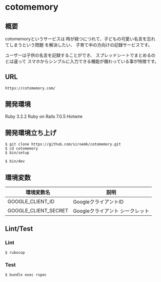 # cotomemory

## 概要
cotomemoryというサービスは
時が経つにつれて、子どもの可愛い名言を忘れてしまうという問題 を解決したい、
子育て中の方向けの記録サービスです。

ユーザーは子供の名言を記録することができ、
スプレッドシートでまとめるのとは違って
スマホからシンプルに入力できる機能が備わっている事が特徴です。

## URL
```
https://cotomemory.com/
```

## 開発環境
Ruby 3.2.2
Ruby on Rails 7.0.5
Hotwire

## 開発環境立ち上げ
```
$ git clone https://github.com/siroemk/cotomemory.git
$ cd cotomemory
$ bin/setup

$ bin/dev
```

## 環境変数

| 環境変数名 | 説明 |
|---|---|
| GOOGLE_CLIENT_ID | GoogleクライアントID |
| GOOGLE_CLIENT_SECRET | Googleクライアント シークレット |

## Lint/Test
### Lint
```
$ rubocop
```

### Test
```
$ bundle exec rspec
```
